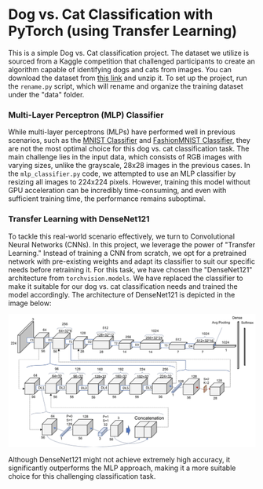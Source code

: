 # Dog vs. Cat Classification with PyTorch (using Transfer Learning)

This is a simple Dog vs. Cat classification project. The dataset we utilize is sourced from a Kaggle competition that challenged participants to create an algorithm capable of identifying dogs and cats from images. You can download the dataset from [this link](https://www.kaggle.com/competitions/dogs-vs-cats/data?select=train.zip) and unzip it. To set up the project, run the `rename.py` script, which will rename and organize the training dataset under the "data" folder. 

### Multi-Layer Perceptron (MLP) Classifier

While multi-layer perceptrons (MLPs) have performed well in previous scenarios, such as the [MNIST Classifier](https://github.com/HariPrasanth-SM/PyTorch-exercises/tree/main/mnist_mlp_classifier) and [FashionMNIST Classifier](https://github.com/HariPrasanth-SM/PyTorch-exercises/tree/main/fashion_mnist_classifier), they are not the most optimal choice for this dog vs. cat classification task. The main challenge lies in the input data, which consists of RGB images with varying sizes, unlike the grayscale, 28x28 images in the previous cases. In the `mlp_classifier.py` code, we attempted to use an MLP classifier by resizing all images to 224x224 pixels. However, training this model without GPU acceleration can be incredibly time-consuming, and even with sufficient training time, the performance remains suboptimal. 

### Transfer Learning with DenseNet121

To tackle this real-world scenario effectively, we turn to Convolutional Neural Networks (CNNs). In this project, we leverage the power of "Transfer Learning." Instead of training a CNN from scratch, we opt for a pretrained network with pre-existing weights and adapt its classifier to suit our specific needs before retraining it. For this task, we have chosen the "DenseNet121" architecture from `torchvision.models`. We have replaced the classifier to make it suitable for our dog vs. cat classification needs and trained the model accordingly. The architecture of DenseNet121 is depicted in the image below:

![DenseNet](./document/densenet121.png)

Although DenseNet121 might not achieve extremely high accuracy, it significantly outperforms the MLP approach, making it a more suitable choice for this challenging classification task.
